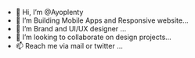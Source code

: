 - 👋 Hi, I’m @Ayoplenty
- 👀 I’m  Building Mobile Apps and Responsive website...
- 🌱 I’m Brand and UI/UX designer ...
- 💞️ I’m looking to collaborate on design projects...
- 📫 Reach me via mail or twitter ...

<!--- 
Ayoplenty/Ayoplenty is a ✨ special ✨ repository because its `README.md` (this file) appears on your GitHub profile.
You can click the Preview link to take a look at your changes.
--->
